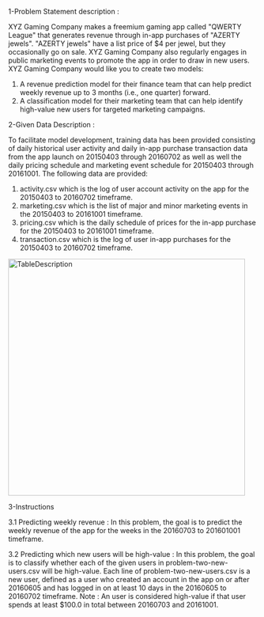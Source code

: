 1-Problem Statement description :

XYZ Gaming Company makes a freemium gaming app called "QWERTY League" that generates revenue through in-app purchases of "AZERTY jewels". "AZERTY jewels" have a list price of $4 per jewel, but they occasionally go on sale. XYZ Gaming Company also regularly engages in public marketing events to promote the app in order to draw in new users.
XYZ Gaming Company would like you to create two models:
1. A revenue prediction model for their finance team that can help predict weekly revenue up to 3 months (i.e., one quarter) forward.
2. A classification model for their marketing team that can help identify high-value new users for targeted marketing campaigns.

2-Given Data Description :

To facilitate model development, training data has been provided consisting of daily historical user activity and daily in-app purchase transaction data from the app launch on 20150403 through 20160702 as well as well the daily pricing schedule and marketing event schedule for 20150403 through 20161001.
The following data are provided:
1. activity.csv which is the log of user account activity on the app for the 20150403 to 20160702 timeframe.
2. marketing.csv which is the list of major and minor marketing events in the 20150403 to 20161001 timeframe.
3. pricing.csv which is the daily schedule of prices for the in-app purchase for the 20150403 to 20161001 timeframe.
4. transaction.csv which is the log of user in-app purchases for the 20150403 to 20160702 timeframe.
<img width="479" alt="TableDescription" src="https://github.com/user-attachments/assets/d14981e2-8015-4cb7-ab83-764e7a93050c">

3-Instructions

3.1 Predicting weekly revenue :
In this problem, the goal is to predict the weekly revenue of the app for the weeks in the 20160703 to 201601001 timeframe.

3.2 Predicting which new users will be high-value :
In this problem, the goal is to classify whether each of the given users in problem-two-new-users.csv will be high-value.
Each line of problem-two-new-users.csv is a new user, defined as a user who created an account in the app on or after 20160605 and has logged in on at least 10 days in the 20160605 to 20160702 timeframe.
Note : An user is considered high-value if that user spends at least $100.0 in total between 20160703 and 20161001.


